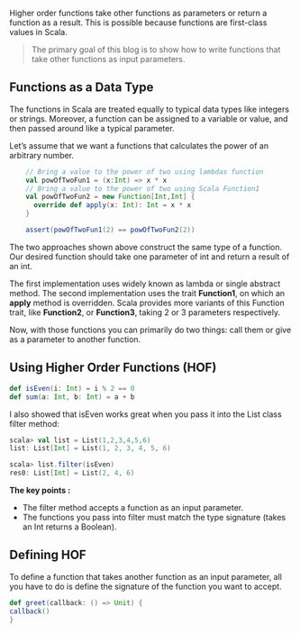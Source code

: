 Higher order functions take other functions as parameters or return a function as a result. This is possible because functions are first-class values in Scala.

> The primary goal of this blog is to show how to write functions that
> take other functions as input parameters.

## Functions as a Data Type

The functions in Scala are treated equally to typical data types like integers or strings. Moreover, a function can be assigned to a variable or value, and then passed around like a typical parameter.

Let’s assume that we want a functions that calculates the power of an arbitrary number.
```scala
    // Bring a value to the power of two using lambdas function
    val powOfTwoFun1 = (x:Int) => x * x
    // Bring a value to the power of two using Scala Function1
    val powOfTwoFun2 = new Function[Int,Int] {
      override def apply(x: Int): Int = x * x
    }

    assert(powOfTwoFun1(2) == powOfTwoFun2(2))
```

The two approaches shown above construct the same type of a function. Our desired function should take one parameter of int and return a result of an int.

The first implementation uses widely known as lambda or single abstract method. The second implementation uses the trait  **Function1**, on which an  **apply**  method is overridden. Scala provides more variants of this Function trait, like  **Function2**, or  **Function3**, taking 2 or 3 parameters respectively.

Now, with those functions you can primarily do two things: call them or give as a parameter to another function.

## Using Higher Order Functions (HOF)

```scala
def isEven(i: Int) = i % 2 == 0
def sum(a: Int, b: Int) = a + b
```

I also showed that isEven works great when you pass it into the List class filter method:
```scala
scala> val list = List(1,2,3,4,5,6)
list: List[Int] = List(1, 2, 3, 4, 5, 6)

scala> list.filter(isEven)
res0: List[Int] = List(2, 4, 6)
```
**The key points :**

 - The filter method accepts a function as an input parameter.
 - The functions you pass into filter must match the type signature (takes an Int returns a Boolean).

## Defining HOF
To define a function that takes another function as an input parameter, all you have to do is define the signature of the function you want to accept.
```scala
def greet(callback: () => Unit) {
callback()
}
```

 

<!--stackedit_data:
eyJoaXN0b3J5IjpbLTE1MzE5NTcxMTEsLTMwNzI5MjQ3LDEyMT
UxMzI1MzIsLTEzNDMxODYwNDcsMTg2NjM3MzAxMywtMTE5Mjc3
NDc1NSw5NzYxNDc0NzMsLTg5Mzc2ODg0LC0xMDc5NDM0MTM3LC
01NjUxMTM2MzcsLTE1Njk5MDQxNDIsMTgxNDgzNDQyNywyMDI3
MDU2NjczLC0xMjU5ODkwMDYxLC0xNDUzNjgwNjksMTM0MjI3Mj
U4MSwxNDQ2NDMyNjU1LDEyOTY1MjAwODYsLTIwODg3NDY2MTIs
LTE4NzYwNzQ2NjBdfQ==
-->